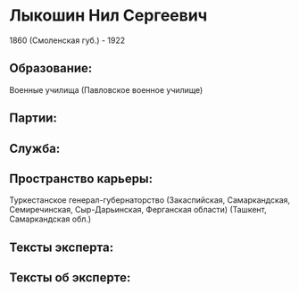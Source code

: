 # Лыкошин Нил Сергеевич
1860 (Смоленская губ.)  - 1922

## Образование:
Военные училища (Павловское военное училище) 
## Партии:
## Служба:
## Пространство карьеры:
Туркестанское генерал-губернаторство (Закаспийская, Самаркандская, Семиречинская, Сыр-Дарьинская, Ферганская области)  (Ташкент, Самаркандская обл.) 
## Тексты эксперта:
## Тексты об эксперте:
